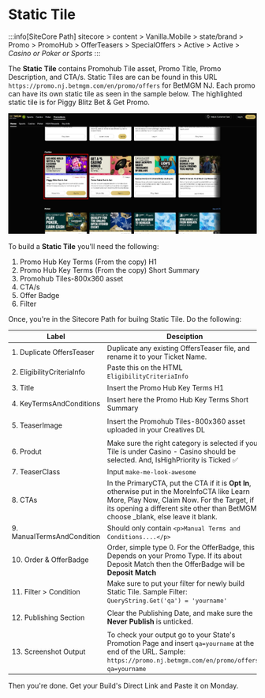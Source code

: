 # Static Tile

:::info[SiteCore Path]
sitecore > content > Vanilla.Mobile > state/brand > Promo > PromoHub > OfferTeasers > SpecialOffers > Active > Active > *Casino or Poker or Sports*
:::

The **Static Tile** contains Promohub Tile asset, Promo Title, Promo Description, and CTA/s. Static Tiles are can be found in this URL `https://promo.nj.betmgm.com/en/promo/offers` for BetMGM NJ. Each promo can have its own static tile as seen in the sample below. The highlighted static tile is for Piggy Blitz Bet & Get Promo.

![Alt text](<../../static/img/builds/static-tile/static tile.png>)


To build a **Static Tile** you'll need the following:  

1. Promo Hub Key Terms (From the copy) H1
2. Promo Hub Key Terms (From the copy) Short Summary
3. Promohub Tiles-800x360 asset
4. CTA/s
5. Offer Badge
6. Filter

Once, you're in the Sitecore Path for builng Static Tile. Do the 
following:

|Label | Desciption | Sample |
|---- |----| ---- |
|1. Duplicate OffersTeaser | Duplicate any existing OffersTeaser file, and rename it to your Ticket Name. |![Alt text](../../static/img/builds/static-tile/duplicate.png) |
|2. EligibilityCriteriaInfo | Paste this on the HTML `EligibilityCriteriaInfo` |![Alt text](<../../static/img/builds/static-tile/2 EligibilityCriteriaInfo.png>) |
|3. Title | Insert the Promo Hub Key Terms H1 |![Alt text](<../../static/img/builds/static-tile/3 Title.png>) |
|4. KeyTermsAndConditions | Insert here the Promo Hub Key Terms Short Summary |![Alt text](<../../static/img/builds/static-tile/4 KeyTermsAndConditions.png>) |
|5. TeaserImage | Insert the Promohub Tiles-800x360 asset uploaded in your Creatives DL |![Alt text](<../../static/img/builds/static-tile/5 TeaserImage.png>) |
|6. Produt | Make sure the right category is selected if your Tile is under Casino - Casino should be selected. And, IsHighPriority is Ticked ✅ |![Alt text](<../../static/img/builds/static-tile/6 Produt.png>)|
|7. TeaserClass | Input `make-me-look-awesome` |![Alt text](<../../static/img/builds/static-tile/7 TeaserClass.png>)|
|8. CTAs | In the PrimaryCTA, put the CTA if it is **Opt  In**, otherwise put in the MoreInfoCTA like Learn More, Play Now, Claim Now. For the Target, if its opening a different site other than BetMGM choose _blank, else leave it blank.|![Alt text](<../../static/img/builds/static-tile/8 CTA 2.png>)|
|9. ManualTermsAndCondition | Should only contain `<p>Manual Terms and Conditions....</p>` |![Alt text](<../../static/img/builds/static-tile/9 ManualTermsAndCondition.png>)|
|10. Order & OfferBadge | Order, simple type 0. For the OfferBadge, this Depends on your Promo Type. If its about Deposit Match then the OfferBadge will be **Deposit Match**|![Alt text](<../../static/img/builds/static-tile/10 OfferBadge.png>)|
|11. Filter > Condition | Make sure to put your filter for newly build Static Tile. Sample Filter: `QueryString.Get('qa') = 'yourname'`|![Alt text](<../../static/img/builds/static-tile/11 Filter.png>)|
|12. Publishing Section | Clear the Publishing Date, and make sure the **Never Publish** is unticked. |![Alt text](<../../static/img/builds/static-tile/publishing x.png>) |
|13. Screenshot Output | To check your output go to your State's Promotion Page and insert `qa=yourname` at the end of the URL. Sample: `https://promo.nj.betmgm.com/en/promo/offers?qa=yourname` |![Screenshot](<../../static/img/builds/static-tile/13 ss.png>)|

Then you're done. Get your Build's Direct Link and Paste it on Monday. 




